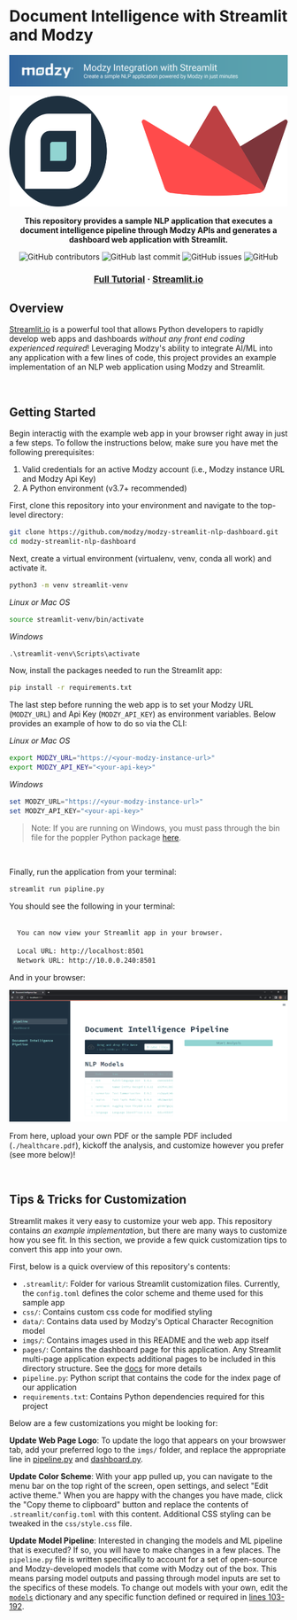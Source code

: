 # Document Intelligence with Streamlit and Modzy

![Modzy Logo](./imgs/modzy_readme_banner.png)

<div align="center">

<p float="center">
    <img src="./imgs/modzy_streamlit.png" height=200>
</p>

**This repository provides a sample NLP application that executes a document intelligence pipeline through Modzy APIs and generates a dashboard web application with Streamlit.**

![GitHub contributors](https://img.shields.io/github/contributors/modzy/modzy-streamlit-nlp-dashboard?logo=GitHub&style=flat)
![GitHub last commit](https://img.shields.io/github/last-commit/modzy/modzy-streamlit-nlp-dashboard?logo=GitHub&style=flat)
![GitHub issues](https://img.shields.io/github/issues-raw/modzy/modzy-streamlit-nlp-dashboard?logo=github&style=flat)
![GitHub](https://img.shields.io/github/license/modzy/modzy-streamlit-nlp-dashboard?logo=apache&style=flat)

<h3 align="center">
  <a href="https://docs.modzy.com/docs/streamlit">Full Tutorial</a>
  <span> · </span>   
  <a href="https://streamlit.io/">Streamlit.io</a>
</div>

## Overview

[Streamlit.io](https://streamlit.io/) is a powerful tool that allows Python developers to rapidly develop web apps and dashboards _without any front end coding experienced required_! Leveraging Modzy's ability to integrate AI/ML into any application with a few lines of code, this project provides an example implementation of an NLP web application using Modzy and Streamlit.

<br>

## Getting Started

Begin interactig with the example web app in your browser right away in just a few steps. To follow the instructions below, make sure you have met the following prerequisites:

1. Valid credentials for an active Modzy account (i.e., Modzy instance URL and Modzy Api Key)
2. A Python environment (v3.7+ recommended)

First, clone this repository into your environment and navigate to the top-level directory:

```bash
git clone https://github.com/modzy/modzy-streamlit-nlp-dashboard.git
cd modzy-streamlit-nlp-dashboard
```

Next, create a virtual environment (virtualenv, venv, conda all work) and activate it.

```bash
python3 -m venv streamlit-venv
```

_Linux or Mac OS_
```bash
source streamlit-venv/bin/activate
```

_Windows_
```cmd
.\streamlit-venv\Scripts\activate
```

Now, install the packages needed to run the Streamlit app:

```bash
pip install -r requirements.txt
```

The last step before running the web app is to set your Modzy URL (`MODZY_URL`) and Api Key (`MODZY_API_KEY`) as environment variables. Below provides an example of how to do so via the CLI:

_Linux or Mac OS_
```bash
export MODZY_URL="https://<your-modzy-instance-url>"
export MODZY_API_KEY="<your-api-key>"
```

_Windows_
```powershell
set MODZY_URL="https://<your-modzy-instance-url>"
set MODZY_API_KEY="<your-api-key>"
```

> Note: If you are running on Windows, you must pass through the bin file for the poppler Python package [here](./pipeline.py#L78).

<br>

Finally, run the application from your terminal:

```bash
streamlit run pipline.py
```

You should see the following in your terminal:

```bash

  You can now view your Streamlit app in your browser.

  Local URL: http://localhost:8501
  Network URL: http://10.0.0.240:8501
```

And in your browser:

![App Homepage](imgs/pipeline.PNG)

From here, upload your own PDF or the sample PDF included (`./healthcare.pdf`), kickoff the analysis, and customize however you prefer (see more below)!

<br>

## Tips & Tricks for Customization

Streamlit makes it very easy to customize your web app. This repository contains _an example implementation_, but there are many ways to customize how you see fit. In this section, we provide a few quick customization tips to convert this app into your own.

First, below is a quick overview of this repository's contents:
* `.streamlit/`: Folder for various Streamlit customization files. Currently, the `config.toml` defines the color scheme and theme used for this sample app
* `css/`: Contains custom css code for modified styling
* `data/`: Contains data used by Modzy's Optical Character Recognition model
* `imgs/`: Contains images used in this README and the web app itself
* `pages/`: Contains the dashboard page for this application. Any Streamlit multi-page application expects additional pages to be included in this directory structure. See the [docs](https://docs.streamlit.io/library/get-started/multipage-apps/create-a-multipage-app) for more details
* `pipeline.py`: Python script that contains the code for the index page of our application
* `requirements.txt`: Contains Python dependencies required for this project

Below are a few customizations you might be looking for:

**Update Web Page Logo**: To update the logo that appears on your browswer tab, add your preferred logo to the `imgs/` folder, and replace the appropriate line in [pipeline.py](./pipeline.py#L12) and [dashboard.py](./pages/dashboard.py#L7).

**Update Color Scheme**: With your app pulled up, you can navigate to the menu bar on the top right of the screen, open settings, and select "Edit active theme." When you are happy with the changes you have made, click the "Copy theme to clipboard" button and replace the contents of `.streamlit/config.toml` with this content. Additional CSS styling can be tweaked in the `css/style.css` file.

**Update Model Pipeline**: Interested in changing the models and ML pipeline that is executed? If so, you will have to make changes in a few places. The `pipeline.py` file is written specifically to account for a set of open-source and Modzy-developed models that come with Modzy out of the box. This means parsing model outputs and passing through model inputs are set to the specifics of these models. To change out models with your own, edit the [`models`](./pipeline.py#L34-L54) dictionary and any specific function defined or required in [lines 103-192](./pipeline.py#L103-L192).

